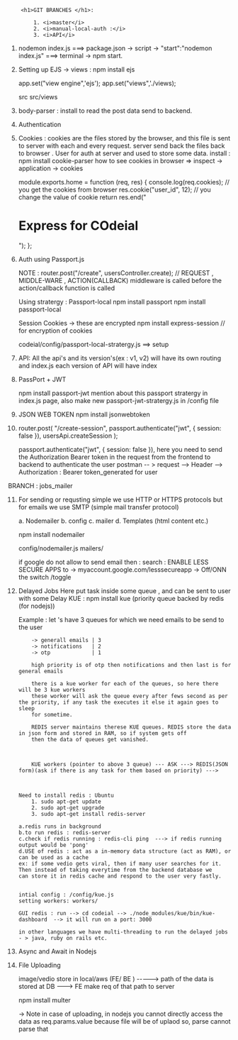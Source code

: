         <h1>GIT BRANCHES </h1>:

            1. <i>master</i>
            2. <i>manual-local-auth :</i>
            3. <i>API</i>

1.  nodemon index.js ===> package.json -> script -> "start":"nodemon index.js" ===> terminal ->
    npm start.

2.  Setting up EJS -> views
    : npm install ejs

    app.set("view engine",'ejs');
    app.set("views",'./views);

    src
    src/views

3.  body-parser : install to read the post data send to backend.
4.  Authentication
5.  Cookies : cookies are the files stored by the browser, and this file is sent to server with each
    and every request. server send back the files back to browser . User for auth at server and used
    to store some data.
    install : npm install cookie-parser
    how to see cookies in browser => inspect -> application -> cookies

    module.exports.home = function (req, res) {
    console.log(req.cookies); // you get the cookies from browser
    res.cookie("user_id", 12); // you change the value of cookie
    return res.end("<h1>Express for COdeial</h1>");
    };

6.  Auth using Passport.js

    NOTE :
    router.post("/create", usersController.create); // REQUEST , MIDDLE-WARE , ACTION(CALLBACK)
    middleware is called before the action/callback function is called

    Using stratergy : Passport-local
    npm install passport
    npm install passport-local

    Session Cookies -> these are encrypted
    npm install express-session // for encryption of cookies

    codeial/config/passport-local-stratergy.js ==> setup

7.  API:
    All the api's and its version's(ex : v1, v2) will have its own routing and index.js
    each version of API will have index

8.  PassPort + JWT

    npm install passport-jwt
    mention about this passport stratergy in index.js page, also make new passport-jwt-stratergy.js in
    /config file

9.  JSON WEB TOKEN
    npm install jsonwebtoken

10. router.post(
    "/create-session",
    passport.authenticate("jwt", { session: false }),
    usersApi.createSession
    );

    passport.authenticate("jwt", { session: false }),
    here you need to send the Authorization Bearer token in the request from the frontend to
    backend to authenticate the user
    postman -- > request --> Header --> Authorization : Bearer token_generated for user

BRANCH : jobs_mailer

11. For sending or requsting simple we use HTTP or HTTPS protocols
    but for emails we use SMTP (simple mail transfer protocol)

    a. Nodemailer
    b. config
    c. mailer
    d. Templates (html content etc.)

    npm install nodemailer

    config/nodemailer.js
    mailers/

    if google do not allow to send email then : search : ENABLE LESS SECURE APPS
    to -> myaccount.google.com/lesssecureapp -> Off/ONN the switch /toggle

12. Delayed Jobs
    Here put task inside some queue , and can be sent to user with some Delay
    KUE :
    npm install kue (priority queue backed by redis (for nodejs))

    Example : let 's have 3 queues for which we need emails to be send to the user

            -> generall emails | 3
            -> notifications   | 2
            -> otp             | 1

            high priority is of otp then notifications and then last is for general emails

            there is a kue worker for each of the queues, so here there will be 3 kue workers
            these worker will ask the queue every after fews second as per the priority, if any task the executes it else it again goes to sleep
            for sometime.

            REDIS server maintains therese KUE queues. REDIS store the data in json form and stored in RAM, so if system gets off
            then the data of queues get vanished.



            KUE workers (pointer to above 3 queue) --- ASK ---> REDIS(JSON form)(ask if there is any task for them based on priority) --->



        Need to install redis : Ubuntu
            1. sudo apt-get update
            2. sudo apt-get upgrade
            3. sudo apt-get install redis-server

        a.redis runs in background
        b.to run redis : redis-server
        c.check if redis running : redis-cli ping  ---> if redis running output would be 'pong'
        d.USE of redis : act as a in-memory data structure (act as RAM), or can be used as a cache
        ex: if some vedio gets viral, then if many user searches for it. Then instead of taking everytime from the backend database we
        can store it in redis cache and respond to the user very fastly.


        intial config : /config/kue.js
        setting workers: workers/

        GUI redis : run --> cd codeial --> ./node_modules/kue/bin/kue-dashboard  --> it will run on a port: 3000

        in other languages we have multi-threading to run the delayed jobs - > java, ruby on rails etc.

13. Async and Await in Nodejs

14. File Uploading

    image/vedio
    store in local/aws
    (FE/ BE ) -----> path of the data is stored at DB ---> FE make req of that path to server

    npm install multer

    -> Note in case of uploading, in nodejs you cannot directly access the data as req.params.value
    because file will be of uplaod so, parse cannot parse that
